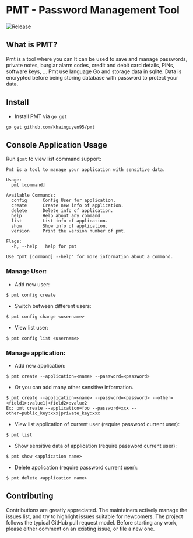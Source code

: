 # PMT - Password Management Tool
 [![Release](https://img.shields.io/github/release/khainguyen95/pmt.svg?style=flat-square)](https://github.com/khainguyen95/pmt/releases)
## What is PMT?

Pmt is a tool where you can It can be used to save and manage passwords, private notes, burglar alarm codes, credit and debit card details, PINs, software keys, …
Pmt use language Go and storage data in sqlite. Data is encrypted before being storing database with password to protect your data.
## Install
- Install PMT via `go get`
```
go get github.com/khainguyen95/pmt
```
## Console Application Usage
Run `$pmt` to view list command support:
```
Pmt is a tool to manage your application with sensitive data.

Usage:
  pmt [command]

Available Commands:
  config      Config User for application.
  create      Create new info of application.
  delete      Delete info of application.
  help        Help about any command
  list        List info of application.
  show        Show info of application.
  version     Print the version number of pmt.

Flags:
  -h, --help   help for pmt

Use "pmt [command] --help" for more information about a command.
```
### Manage User:
- Add new user:
```
$ pmt config create
```
- Switch between different users: 
```
$ pmt config change <username>
```
- View list user:
```
$ pmt config list <username>
```
### Manage application:

- Add new application:
```
$ pmt create --application=<name> --password=<password>
```
- Or you can add many other sensitive information.
```
$ pmt create --application=<name> --password=<password> --other=<field1>:value1|<field2>:value2
Ex: pmt create --application=foo --password=xxx --other=public_key:xxx|private_key:xxx
```
- View list application of current user (require password current user):
```
$ pmt list
```
- Show sensitive data of application (require password current user):
```
$ pmt show <application name>
```
- Delete application (require password current user):
```
$ pmt delete <application name>
```
## Contributing

Contributions are greatly appreciated. The maintainers actively manage the issues list, and try to highlight issues suitable for newcomers. The project follows the typical GitHub pull request model.  Before starting any work, please either comment on an existing issue, or file a new one.
